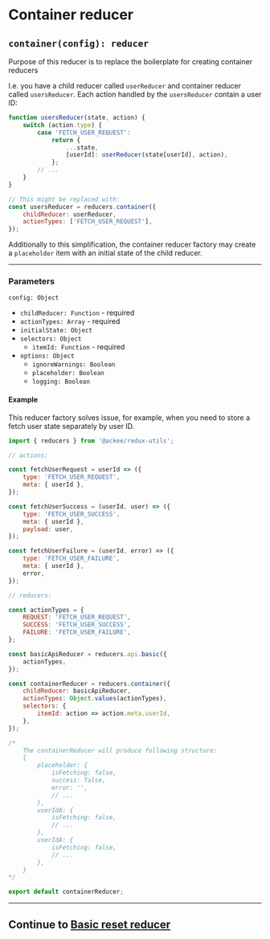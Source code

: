 # Container reducer

## `container(config): reducer`

Purpose of this reducer is to replace the boilerplate for creating container reducers

I.e. you have a child reducer called `userReducer` and container reducer called `usersReducer`. Each action handled by the `usersReducer` contain a user ID:

```js
function usersReducer(state, action) {
    switch (action.type) {
        case 'FETCH_USER_REQUEST':
            return {
                ...state,
                [userId]: userReducer(state[userId], action),
            };
        // ...
    }
}

// This might be replaced with:
const usersReducer = reducers.container({
    childReducer: userReducer,
    actionTypes: ['FETCH_USER_REQUEST'],
});
```

Additionally to this simplification, the container reducer factory may create a `placeholder` item with an initial state of the child reducer.

---

### Parameters

`config: Object`

-   `childReducer: Function` - required
-   `actionTypes: Array` - required
-   `initialState: Object`
-   `selectors: Object`
    -   `itemId: Function` - required
-   `options: Object`
    -   `ignoreWarnings: Boolean`
    -   `placeholder: Boolean`
    -   `logging: Boolean`

#### Example

This reducer factory solves issue, for example, when you need to store a fetch user state separately by user ID.

```js
import { reducers } from '@ackee/redux-utils';

// actions:

const fetchUserRequest = userId => ({
    type: 'FETCH_USER_REQUEST',
    meta: { userId },
});

const fetchUserSuccess = (userId, user) => ({
    type: 'FETCH_USER_SUCCESS',
    meta: { userId },
    payload: user,
});

const fetchUserFailure = (userId, error) => ({
    type: 'FETCH_USER_FAILURE',
    meta: { userId },
    error,
});

// reducers:

const actionTypes = {
    REQUEST: 'FETCH_USER_REQUEST',
    SUCCESS: 'FETCH_USER_SUCCESS',
    FAILURE: 'FETCH_USER_FAILURE',
};

const basicApiReducer = reducers.api.basic({
    actionTypes,
});

const containerReducer = reducers.container({
    childReducer: basicApiReducer,
    actionTypes: Object.values(actionTypes),
    selectors: {
        itemId: action => action.meta.userId,
    },
});

/*
    The containerReducer will produce following structure:
    {
        placeholder: {
            isFetching: false,
            success: false,
            error: '',
            // ...
        },
        userIdA: {
            isFetching: false,
            // ...
        },
        userIdA: {
            isFetching: false,
            // ...
        },
    }
*/

export default containerReducer;
```

---

## Continue to [Basic reset reducer](/src/reducers/reset/basic/README.md)
